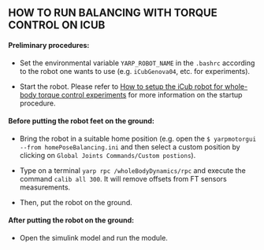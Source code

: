 ## HOW TO RUN BALANCING WITH TORQUE CONTROL ON ICUB

#### Preliminary procedures:

- Set the environmental variable `YARP_ROBOT_NAME` in the `.bashrc` according to the robot one wants to use (e.g. `iCubGenova04`, etc. for experiments).
 
- Start the robot. Please refer to [How to setup the iCub robot for whole-body torque control experiments](How-to-setup-the-robot-for-wbc-experiments.md) for more information on the startup procedure.

#### Before putting the robot feet on the ground:

- Bring the robot in a suitable home position (e.g. open the `$ yarpmotorgui --from homePoseBalancing.ini` and then select a custom position by clicking on `Global Joints Commands/Custom postions`).

- Type on a terminal `yarp rpc /wholeBodyDynamics/rpc` and execute the command `calib all 300`. It will remove offsets from FT sensors measurements.

- Then, put the robot on the ground.

#### After putting the robot on the ground:

- Open the simulink model and run the module.
